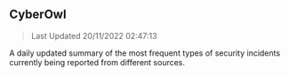 ## CyberOwl 
> Last Updated 20/11/2022 02:47:13 


A daily updated summary of the most frequent types of security incidents currently being reported from different sources.

